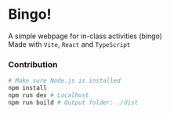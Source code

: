 # Bingo!

A simple webpage for in-class activities (bingo)  
Made with `Vite`, `React` and `TypeScript`

### Contribution
```bash
# Make sure Node.js is installed
npm install
npm run dev # Localhost
npm run build # Output folder: ./dist
```